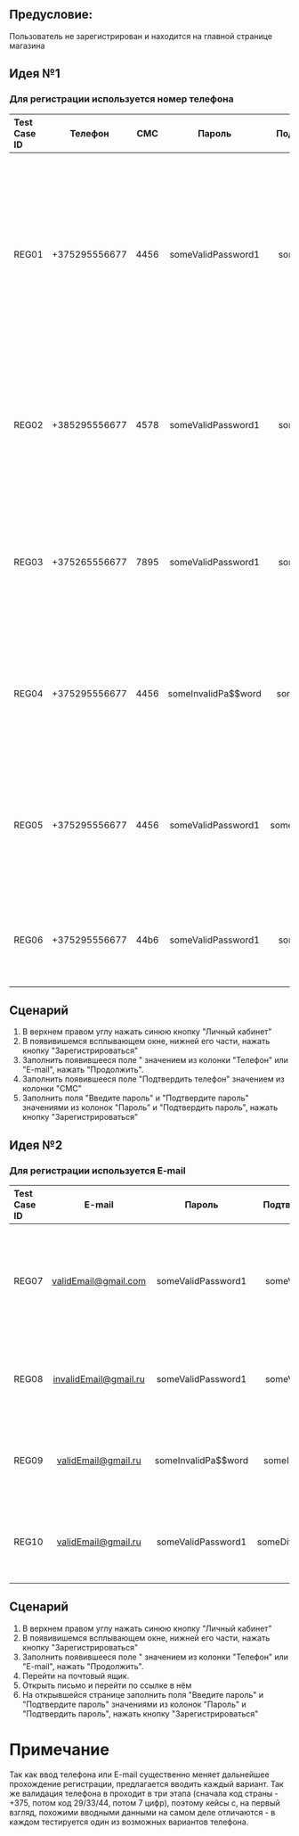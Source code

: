 ## Предусловие: 

Пользователь не зарегистрирован и находится на главной странице магазина

## Идея №1

### Для регистрации используется номер телефона

|Test Case ID| Телефон | СМС | Пароль | Подтвердить пароль | Ожидаемый результат |
|:---------- |:-------:|:---:|:------:| :----------------: |--------------------:|
| REG01 | +375295556677 | 4456 | someValidPassword1 | someValidPassword1 | Возврат на главную страницу, в верхнем правом углу кнопка "Личный кабинет" меняет надпись на "Привет!", при нажатии выпадает меню с различными функциями и кнопкой "Выйти" |
| REG02 | +385295556677 | 4578 | someValidPassword1 | someValidPassword1 | Регистрация заблокирована на шаге 3. Поле подсвечено красным, под ним сообщение "Введите корректный номер или E-mail"|
| REG03 | +375265556677 | 7895 | someValidPassword1 | someValidPassword1 | Регистрация заблокирована на шаге 3. Поле подсвечено красным, под ним сообщение "Введите корректный номер или E-mail"|
| REG04 | +375295556677 | 4456 | someInvalidPa$$word | someInvalidPa$$word |Регистрация заблокирована на шаге 5. Поле "Пароль" подсвечено красным, под ним сообщение о том, что такой пароль не подходит | 
| REG05 | +375295556677 | 4456 | someValidPassword1 | someDifferentPassword1 |Регистрация заблокирована на шаге 5. Поле "Подтвердить пароль" подсвечено красным, под ним сообщение "Пароли не совпадают" | 
| REG06 | +375295556677 | 44b6 | someValidPassword1 | someValidPassword1 | Регистрация заблокирована на шаге 4, поле подсвечено, сообщая о невалидном коде из СМС |

## Сценарий
1. В верхнем правом углу нажать синюю кнопку "Личный кабинет"
2. В появивишемся всплывающем окне, нижней его части, нажать кнопку "Зарегистрироваться" 
3. Заполнить появившееся поле " значением из колонки "Телефон" или "E-mail", нажать "Продолжить".
4. Заполнить появившееся поле "Подтвердить телефон" значением из колонки "СМС"
5. Заполнить поля "Введите пароль" и "Подтвердите пароль" значениями из колонок "Пароль" и "Подтвердить пароль", нажать кнопку "Зарегистрироваться"


## Идея №2

### Для регистрации используется E-mail

|Test Case ID | E-mail | Пароль | Подтвердить пароль | Ожидаемый результат |
|:----------- |:------:|:------:| :----------------: |--------------------:|
| REG07 | validEmail@gmail.com | someValidPassword1 | someValidPassword1 |Возврат на главную страницу, в верхнем правом углу кнопка "Личный кабинет" меняет надпись на "validEmail@gmail.com", при нажатии выпадает меню с различными функциями и кнопкой "Выйти" | 
| REG08 | invalidEmail@gmail.ru | someValidPassword1 | someValidPassword1 |Регистрация заблокирована на шаге 3. Поле подсвечено красным, под ним сообщение "Введите корректный номер или E-mail" | 
| REG09 | validEmail@gmail.ru | someInvalidPa$$word | someInvalidPa$$word |Регистрация заблокирована на шаге 6. Поле "Пароль" подсвечено красным, под ним сообщение о том, что такой пароль не подходит | 
| REG10 | validEmail@gmail.ru | someValidPassword1 | someDifferentPassword1 |Регистрация заблокирована на шаге 6. Поле "Подтвердить пароль" подсвечено красным, под ним сообщение "Пароли не совпадают" | 


## Сценарий
1. В верхнем правом углу нажать синюю кнопку "Личный кабинет"
2. В появивишемся всплывающем окне, нижней его части, нажать кнопку "Зарегистрироваться" 
3. Заполнить появившееся поле " значением из колонки "Телефон" или "E-mail", нажать "Продолжить".
4. Перейти на почтовый ящик.
5. Открыть письмо и перейти по ссылке в нём
6. На открывшейся странице заполнить поля "Введите пароль" и "Подтвердите пароль" значениями из колонок "Пароль" и "Подтвердить пароль", нажать кнопку "Зарегистрироваться"


# Примечание

Так как ввод телефона или E-mail существенно меняет дальнейшее прохождение регистрации, предлагается вводить каждый вариант. Так же валидация телефона в проходит в три этапа (сначала код страны - +375, потом код 29/33/44, потом 7 цифр), поэтому кейсы с, на первый взгляд, похожими вводными данными на самом деле отличаются - в каждом тестируется один из возможных вариантов телефона.